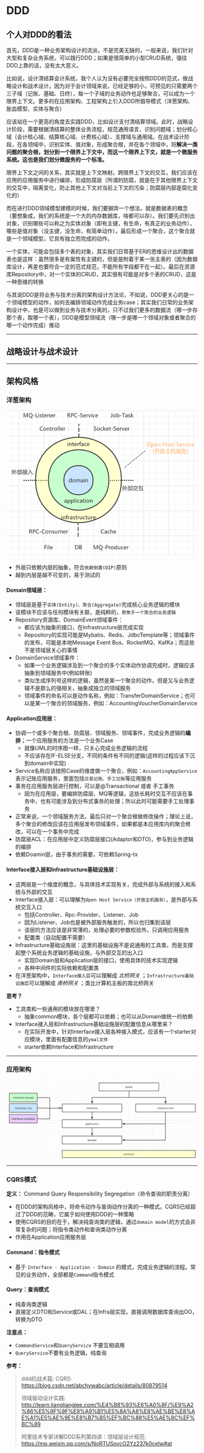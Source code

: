 # DDD

## 个人对DDD的看法

首先，DDD是一种业务架构设计的流派，不是完美无缺的，一般来说，我们针对大型和复杂业务系统，可以践行DDD；如果是很简单的小型CRUD系统，强往DDD上靠的话，没有太大意义。

比如说，设计清结算会计系统，我个人认为没有必要完全按照DDD的范式，做战略设计和战术设计。因为对于会计领域来说，已经足够的小，可预见的只需要两个三子域（记账、基础、日终），每一个子域的业务动作也足够聚合，可以成为一个限界上下文。更多的在应用架构、工程架构上引入DDD所倡导模式（洋葱架构、胀血模型、实体与聚合）

应该站在一个更高的角度去实践DDD，比如设计支付清结算领域。此时，战略设计阶段，需要根据清结算的整体业务流程，规范通用语言，识别问题域；划分核心域（会计核心域、结算核心域、计费核心域）、支撑域与通用域。在战术设计阶段，在各领域中，识别实体、值对象，形成聚合根，并在各个领域中，将**解决一类问题的聚合根，划分到一个限界上下文中，而这一个限界上下文，就是一个微服务系统。这也是我们划分微服务的一个标准。**

限界上下文之间的关系，其实就是上下文映射。跨限界上下文的交互，我们应该在应用的应用服务中进行编排，形成防腐层（所谓的防腐，就是在于其他限界上下文的交互中，隔离变化，防止其他上下文对当前上下文的污染；防腐层内部是腐化变化的）

而在进行DDD领域模型建模的时候，我们要摒弃一个想法，就是数据表的概念（要想象成，我们的系统是一个大的内存数据库，啥都可以存）。我们要先识别出对象，识别哪些可以称之为实体对象（即有主键，有生命，有真正的业务动作），哪些是值对象（没主键，没生命，有简单动作）。最后形成一个聚合，这个聚合就是一个领域模型，它具有独立而完成的动作。

一个实体，可能会包括多个表的对象，其实我们日常基于ER的思维设计出的数据表也是这样：虽然很多是有属性有主键的，但是是附着于某一张主表的（因为数据库设计，再差也要符合一定的范式规范，不能所有字段都干在一起）。最后在资源库Repository中，对一个实体的CRUD，其实很有可能是对多个表的CRUD，这是一种思维的转换

与其说DDD是将业务与技术分离的架构设计方法论，不如说，DDD更关心的是一个领域模型的动作，如何去编排领域动作完成业务case；其实我们日常的业务架构设计中，也是可以做到业务与技术分离的，只不过我们更多的数据流（哪一步存那个表，取哪一个表），DDD是模型领域流（哪一步是哪一个领域对象或者聚合的哪一个动作完成）推动

----

## 战略设计与战术设计

----

## 架构风格

### 洋葱架构
![ddd_洋葱架构](./imgs/ddd_洋葱架构.png)
- 外层只依赖内层的抽象，符合`依赖倒置(DIP)`原则
- 越到内层是越不可变的，易于测试的

#### Domain领域层：
- 领域层是基于`实体(Entity)、聚合(Aggregate)`完成核心业务逻辑的模块
- 该模块不应该与任何模块有关联，是纯粹的，`聚焦于一个聚合的业务逻辑`
- Repository资源库、DomainEvent领域事件：
  - 都应该为抽象的接口，在Infrastructure层完成实现
  - Repository的实现可能是Mybatis、Redis、JdbcTemplate等；领域事件的发布，可能是本地Message Event Bus、RocketMQ、KafKa；而这些不是领域层关心的事情
- DomainService领域事件：
  - 如果一个业务逻辑涉及到一个聚合的多个实体动作协调完成时，逻辑应该抽象到领域服务中(例如转账)
  - 类似生成序列号这样的逻辑，虽然是某一个聚合的动作，但是又与业务逻辑不是那么的强相关，抽象成独立的领域服务
  - 领域事件的命名可以是动作名称，例如：TransferDomainService；也可以是某一个聚合的领域服务，例如：AccountingVoucherDomainService

#### Application应用层：
- 协调一个或多个聚合根、防腐层、领域服务、领域事件，完成业务逻辑的**编排**；一个应用服务的方法是一个业务Case
  - 就像UML的时序图一样，只关心完成业务逻辑的流程
  - 不应该存在IF-ELSE分支，不同的条件有不同的逻辑(这样的过程应该下沉到domain中实现)
- Service名称应该按照Case的维度做一个聚合，例如：`AccountingAppService`表示记账应用服务，里面包括`交易记账、手工记账`等应用服务
- 事务在应用服务层进行控制，可以是@Transactional 或者 手工事务
  - 因为在应用层，要编排防腐层、MQ等逻辑，这些长耗时交互不应该在事务中，也有可能涉及到分布式事务的处理；所以此时可能需要手工处理事务
- 正常来说，一个领域服务方法，最后只对一个聚合根做修改操作；理论上说，多个聚合的修改应该在应用层发布领域事件，如果都是本应用库内的聚合修改，可以在一个事务中完成
- 防腐层ACL：在应用层中定义防腐层接口(Adaptor和DTO)，参与到业务逻辑的编排
- 依赖Doamin层，由于事务的需要，可依赖Spring-tx

#### Interface接入层和Infrastructure基础设施层：
- 这两层是一个维度的概念，与具体技术实现有关，完成外部与系统的接入和系统与外部的交互
- Interface接入层：可以理解为`Open Host Service（开放主机服务）`，是外部与系统交互入口
  - 包括Controller、Rpc-Provider、Listener、Job
  - 因为Listener、Job也是被外部服务触发的，所以也归集到该层
  - 该层的方法应该是非常薄的，处理必要的参数校验外，只调用应用服务
  - 配置类（自动配置不需要）
- Infrastructure基础设施层：这里的基础设施不是说通用的工具类，而是支撑起整个系统业务逻辑的基础设施，与外部交互的出入口
  - 实现Domain层和Application层的接口，使用具体的技术实现逻辑
  - 各种中间件的实际依赖和配置类
- 在洋葱架构中，`Interface接入层`可以理解成 _北桥网关_ ；`Infrastructure基础设施层`可以理解成 _南桥网关_ ；类比计算机主板的南北桥网关

**思考？**
- 工具类和一些通用的模块放在哪里？
  - 抽象common模块，各个层都可以依赖；也可以从Domain做统一的依赖
- Interface接入层和Infrastructure基础设施层的配置信息从哪里来？
  - 在实际开发中，针对Interface接入层各种接入模式，应该有一个starter对应模块，里面有配置信息的`ymal文件`
  - starter依赖Interface和Infrastructure

---

### 应用架构

![ddd_应用架构](./imgs/ddd_应用架构.png)

---

### CQRS模式

**定义：** Command Query Responsibility Segregation（命令查询的职责分离）
- 在DDD的架构风格中，将命令动作与查询动作分离的一种模式。CQRS已经超过了DDD的范畴，它属于如何使用DDD的一种策略
- 使用CQRS的目的在于，解决纯查询类的逻辑，通过`domain model`的方式会非常复杂的问题；将指令类动作和查询类动作分离
- 作用在Application应用服务层

#### Command：指令模式

- 基于 `Interface - Application - Domain` 的模式，完成业务逻辑的流程。常见的业务动作，全部都是`Command`指令模式

#### Query：查询模式

- 纯查询类逻辑
- 直接定义DTO和Service或DAL；在Infra层实现，直接调用数据库查询出DO，转换为DTO

**注意点：**
- `CommandService`和`QueryService` 不要互相调用
- `QueryService`不要有业务逻辑，纯查询

**参考：**
> ddd的战术篇: CQRS: https://blog.csdn.net/abchywabc/article/details/80879514
>
> 领域驱动设计实践: http://learn.lianglianglee.com/%E4%B8%93%E6%A0%8F/%E9%A2%86%E5%9F%9F%E9%A9%B1%E5%8A%A8%E8%AE%BE%E8%AE%A1%E5%AE%9E%E8%B7%B5%EF%BC%88%E5%AE%8C%EF%BC%89
>
> 阿里技术专家详解DDD系列第四讲：领域层设计规范: https://mp.weixin.qq.com/s/NoRTUSovcO2Yz237k0ceIw#at
